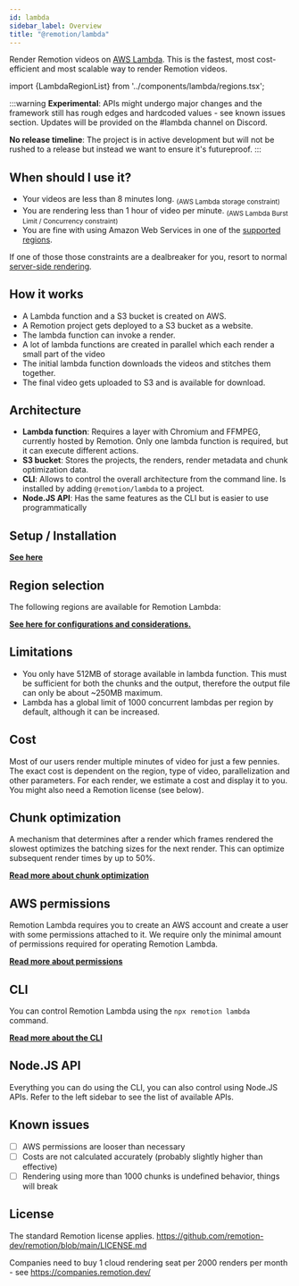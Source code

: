 ```yaml
---
id: lambda
sidebar_label: Overview
title: "@remotion/lambda"
---
```


Render Remotion videos on [AWS Lambda](https://aws.amazon.com/lambda/). This is the fastest, most cost-efficient and most scalable way to render Remotion videos.

import {LambdaRegionList} from '../components/lambda/regions.tsx';

:::warning
**Experimental**: APIs might undergo major changes and the framework still has rough edges and hardcoded values - see known issues section. Updates will be provided on the #lambda channel on Discord.

**No release timeline**: The project is in active development but will not be rushed to a release but instead we want to ensure it's futureproof.
:::

## When should I use it?

- Your videos are less than 8 minutes long. <sub>(AWS Lambda storage constraint)</sub>
- You are rendering less than 1 hour of video per minute. <sub>(AWS Lambda Burst Limit / Concurrency constraint)</sub>
- You are fine with using Amazon Web Services in one of the [supported regions](/docs/lambda/region-selection).

If one of those those constraints are a dealbreaker for you, resort to normal [server-side rendering](/docs/ssr).

## How it works

- A Lambda function and a S3 bucket is created on AWS.
- A Remotion project gets deployed to a S3 bucket as a website.
- The lambda function can invoke a render.
- A lot of lambda functions are created in parallel which each render a small part of the video
- The initial lambda function downloads the videos and stitches them together.
- The final video gets uploaded to S3 and is available for download.

## Architecture

- **Lambda function**: Requires a layer with Chromium and FFMPEG, currently hosted by Remotion. Only one lambda function is required, but it can execute different actions.
- **S3 bucket**: Stores the projects, the renders, render metadata and chunk optimization data.
- **CLI**: Allows to control the overall architecture from the command line. Is installed by adding `@remotion/lambda` to a project.
- **Node.JS API**: Has the same features as the CLI but is easier to use programmatically

## Setup / Installation

[**See here**](/docs/lambda/setup)

## Region selection

The following regions are available for Remotion Lambda:

<LambdaRegionList />

[**See here for configurations and considerations.**](/docs/lambda/region-selection)

## Limitations

- You only have 512MB of storage available in lambda function. This must be sufficient for both the chunks and the output, therefore the output file can only be about ~250MB maximum.
- Lambda has a global limit of 1000 concurrent lambdas per region by default, although it can be increased.

## Cost

Most of our users render multiple minutes of video for just a few pennies. The exact cost is dependent on the region, type of video, parallelization and other parameters. For each render, we estimate a cost and display it to you. You might also need a Remotion license (see below).

## Chunk optimization

A mechanism that determines after a render which frames rendered the slowest optimizes the batching sizes for the next render. This can optimize subsequent render times by up to 50%.

[**Read more about chunk optimization**](/docs/lambda/chunk-optimization)

## AWS permissions

Remotion Lambda requires you to create an AWS account and create a user with some permissions attached to it. We require only the minimal amount of permissions required for operating Remotion Lambda.

[**Read more about permissions**](/docs/lambda/permissions)

## CLI

You can control Remotion Lambda using the `npx remotion lambda` command.

[**Read more about the CLI**](/docs/lambda/cli)

## Node.JS API

Everything you can do using the CLI, you can also control using Node.JS APIs. Refer to the left sidebar to see the list of available APIs.

## Known issues

- [ ] AWS permissions are looser than necessary
- [ ] Costs are not calculated accurately (probably slightly higher than effective)
- [ ] Rendering using more than 1000 chunks is undefined behavior, things will break

## License

The standard Remotion license applies. https://github.com/remotion-dev/remotion/blob/main/LICENSE.md

Companies need to buy 1 cloud rendering seat per 2000 renders per month - see https://companies.remotion.dev/
